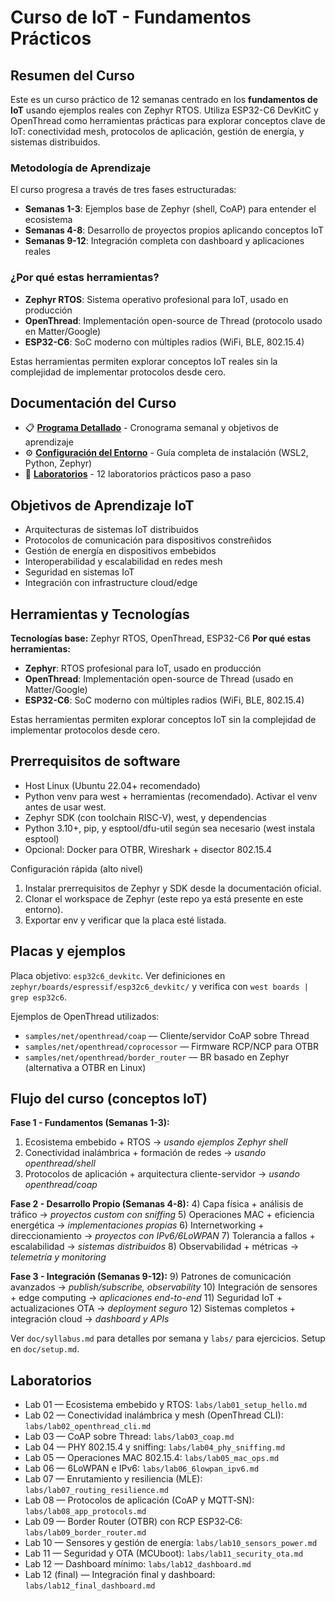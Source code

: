 # Curso de IoT - Fundamentos Prácticos

## Resumen del Curso

Este es un curso práctico de 12 semanas centrado en los **fundamentos de IoT** usando ejemplos reales con Zephyr RTOS. Utiliza ESP32-C6 DevKitC y OpenThread como herramientas prácticas para explorar conceptos clave de IoT: conectividad mesh, protocolos de aplicación, gestión de energía, y sistemas distribuidos.

### Metodología de Aprendizaje
El curso progresa a través de tres fases estructuradas:
- **Semanas 1-3**: Ejemplos base de Zephyr (shell, CoAP) para entender el ecosistema
- **Semanas 4-8**: Desarrollo de proyectos propios aplicando conceptos IoT
- **Semanas 9-12**: Integración completa con dashboard y aplicaciones reales

### ¿Por qué estas herramientas?
- **Zephyr RTOS**: Sistema operativo profesional para IoT, usado en producción
- **OpenThread**: Implementación open-source de Thread (protocolo usado en Matter/Google)  
- **ESP32-C6**: SoC moderno con múltiples radios (WiFi, BLE, 802.15.4)

Estas herramientas permiten explorar conceptos IoT reales sin la complejidad de implementar protocolos desde cero.

## Documentación del Curso

- 📋 **[Programa Detallado](doc/syllabus.md)** - Cronograma semanal y objetivos de aprendizaje
- ⚙️ **[Configuración del Entorno](doc/setup.md)** - Guía completa de instalación (WSL2, Python, Zephyr)
- 🧪 **[Laboratorios](labs/)** - 12 laboratorios prácticos paso a paso

## Objetivos de Aprendizaje IoT
- Arquitecturas de sistemas IoT distribuidos
- Protocolos de comunicación para dispositivos constreñidos
- Gestión de energía en dispositivos embebidos
- Interoperabilidad y escalabilidad en redes mesh
- Seguridad en sistemas IoT
- Integración con infrastructure cloud/edge

## Herramientas y Tecnologías
**Tecnologías base:** Zephyr RTOS, OpenThread, ESP32-C6
**Por qué estas herramientas:**
- **Zephyr**: RTOS profesional para IoT, usado en producción
- **OpenThread**: Implementación open-source de Thread (usado en Matter/Google)  
- **ESP32-C6**: SoC moderno con múltiples radios (WiFi, BLE, 802.15.4)

Estas herramientas permiten explorar conceptos IoT sin la complejidad de implementar protocolos desde cero.

## Prerrequisitos de software
- Host Linux (Ubuntu 22.04+ recomendado)
- Python venv para west + herramientas (recomendado). Activar el venv antes de usar west.
- Zephyr SDK (con toolchain RISC-V), west, y dependencias
- Python 3.10+, pip, y esptool/dfu-util según sea necesario (west instala esptool)
- Opcional: Docker para OTBR, Wireshark + disector 802.15.4

Configuración rápida (alto nivel)
1) Instalar prerrequisitos de Zephyr y SDK desde la documentación oficial.
2) Clonar el workspace de Zephyr (este repo ya está presente en este entorno).
3) Exportar env y verificar que la placa esté listada.

## Placas y ejemplos
Placa objetivo: `esp32c6_devkitc`. Ver definiciones en `zephyr/boards/espressif/esp32c6_devkitc/` y verifica con `west boards | grep esp32c6`.

Ejemplos de OpenThread utilizados:
- `samples/net/openthread/coap` — Cliente/servidor CoAP sobre Thread
- `samples/net/openthread/coprocessor` — Firmware RCP/NCP para OTBR
- `samples/net/openthread/border_router` — BR basado en Zephyr (alternativa a OTBR en Linux)

## Flujo del curso (conceptos IoT)
**Fase 1 - Fundamentos (Semanas 1-3):**
1) Ecosistema embebido + RTOS → *usando ejemplos Zephyr shell*
2) Conectividad inalámbrica + formación de redes → *usando openthread/shell*  
3) Protocolos de aplicación + arquitectura cliente-servidor → *usando openthread/coap*

**Fase 2 - Desarrollo Propio (Semanas 4-8):**
4) Capa física + análisis de tráfico → *proyectos custom con sniffing*
5) Operaciones MAC + eficiencia energética → *implementaciones propias*
6) Internetworking + direccionamiento → *proyectos con IPv6/6LoWPAN*
7) Tolerancia a fallos + escalabilidad → *sistemas distribuidos*
8) Observabilidad + métricas → *telemetría y monitoring*

**Fase 3 - Integración (Semanas 9-12):**
9) Patrones de comunicación avanzados → *publish/subscribe, observability*
10) Integración de sensores + edge computing → *aplicaciones end-to-end*
11) Seguridad IoT + actualizaciones OTA → *deployment seguro*
12) Sistemas completos + integración cloud → *dashboard y APIs*

Ver `doc/syllabus.md` para detalles por semana y `labs/` para ejercicios. Setup en `doc/setup.md`.

## Laboratorios
- Lab 01 — Ecosistema embebido y RTOS: `labs/lab01_setup_hello.md`
- Lab 02 — Conectividad inalámbrica y mesh (OpenThread CLI): `labs/lab02_openthread_cli.md`
- Lab 03 — CoAP sobre Thread: `labs/lab03_coap.md`
- Lab 04 — PHY 802.15.4 y sniffing: `labs/lab04_phy_sniffing.md`
- Lab 05 — Operaciones MAC 802.15.4: `labs/lab05_mac_ops.md`
- Lab 06 — 6LoWPAN e IPv6: `labs/lab06_6lowpan_ipv6.md`
- Lab 07 — Enrutamiento y resiliencia (MLE): `labs/lab07_routing_resilience.md`
- Lab 08 — Protocolos de aplicación (CoAP y MQTT‑SN): `labs/lab08_app_protocols.md`
- Lab 09 — Border Router (OTBR) con RCP ESP32‑C6: `labs/lab09_border_router.md`
- Lab 10 — Sensores y gestión de energía: `labs/lab10_sensors_power.md`
- Lab 11 — Seguridad y OTA (MCUboot): `labs/lab11_security_ota.md`
- Lab 12 — Dashboard mínimo: `labs/lab12_dashboard.md`
- Lab 12 (final) — Integración final y dashboard: `labs/lab12_final_dashboard.md`
